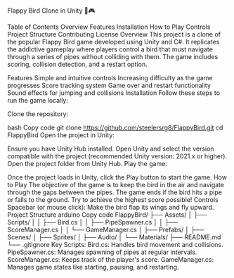 Flappy Bird Clone in Unity 🐤🎮
<!-- Optional: Include a screenshot of your game -->

Table of Contents
Overview
Features
Installation
How to Play
Controls
Project Structure
Contributing
License
Overview
This project is a clone of the popular Flappy Bird game developed using Unity and C#. It replicates the addictive gameplay where players control a bird that must navigate through a series of pipes without colliding with them. The game includes scoring, collision detection, and a restart option.

Features
Simple and intuitive controls
Increasing difficulty as the game progresses
Score tracking system
Game over and restart functionality
Sound effects for jumping and collisions
Installation
Follow these steps to run the game locally:

Clone the repository:

bash
Copy code
git clone https://github.com/steelersrg8/FlappyBird.git
cd FlappyBird
Open the project in Unity:

Ensure you have Unity Hub installed.
Open Unity and select the version compatible with the project (recommended Unity version: 2021.x or higher).
Open the project folder from Unity Hub.
Play the game:

Once the project loads in Unity, click the Play button to start the game.
How to Play
The objective of the game is to keep the bird in the air and navigate through the gaps between the pipes.
The game ends if the bird hits a pipe or falls to the ground.
Try to achieve the highest score possible!
Controls
Spacebar (or mouse click): Make the bird flap its wings and fly upward.
Project Structure
arduino
Copy code
FlappyBird/
├── Assets/
│   ├── Scripts/
│   │   ├── Bird.cs
│   │   ├── PipeSpawner.cs
│   │   ├── ScoreManager.cs
│   │   └── GameManager.cs
│   ├── Prefabs/
│   ├── Scenes/
│   ├── Sprites/
│   ├── Audio/
│   └── Materials/
├── README.md
└── .gitignore
Key Scripts:
Bird.cs: Handles bird movement and collisions.
PipeSpawner.cs: Manages spawning of pipes at regular intervals.
ScoreManager.cs: Keeps track of the player's score.
GameManager.cs: Manages game states like starting, pausing, and restarting.
